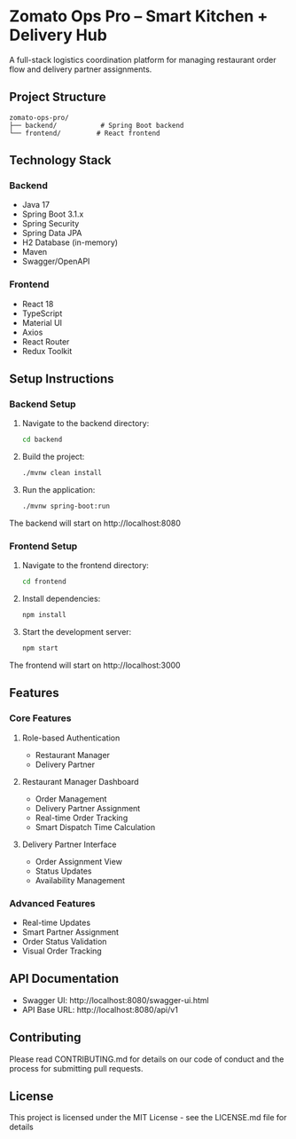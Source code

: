 # Zomato Ops Pro – Smart Kitchen + Delivery Hub

A full-stack logistics coordination platform for managing restaurant order flow and delivery partner assignments.

## Project Structure
```
zomato-ops-pro/
├── backend/           # Spring Boot backend
└── frontend/         # React frontend
```

## Technology Stack

### Backend
- Java 17
- Spring Boot 3.1.x
- Spring Security
- Spring Data JPA
- H2 Database (in-memory)
- Maven
- Swagger/OpenAPI

### Frontend
- React 18
- TypeScript
- Material UI
- Axios
- React Router
- Redux Toolkit

## Setup Instructions

### Backend Setup
1. Navigate to the backend directory:
   ```bash
   cd backend
   ```
2. Build the project:
   ```bash
   ./mvnw clean install
   ```
3. Run the application:
   ```bash
   ./mvnw spring-boot:run
   ```
The backend will start on http://localhost:8080

### Frontend Setup
1. Navigate to the frontend directory:
   ```bash
   cd frontend
   ```
2. Install dependencies:
   ```bash
   npm install
   ```
3. Start the development server:
   ```bash
   npm start
   ```
The frontend will start on http://localhost:3000

## Features

### Core Features
1. Role-based Authentication
   - Restaurant Manager
   - Delivery Partner

2. Restaurant Manager Dashboard
   - Order Management
   - Delivery Partner Assignment
   - Real-time Order Tracking
   - Smart Dispatch Time Calculation

3. Delivery Partner Interface
   - Order Assignment View
   - Status Updates
   - Availability Management

### Advanced Features
- Real-time Updates
- Smart Partner Assignment
- Order Status Validation
- Visual Order Tracking

## API Documentation
- Swagger UI: http://localhost:8080/swagger-ui.html
- API Base URL: http://localhost:8080/api/v1

## Contributing
Please read CONTRIBUTING.md for details on our code of conduct and the process for submitting pull requests.

## License
This project is licensed under the MIT License - see the LICENSE.md file for details 